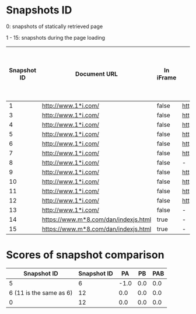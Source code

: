 # Snapshots ID

0: snapshots of statically retrieved page

1 - 15: snapshots during the page loading

| Snapshot ID | Document URL | In iFrame | JavaScript URL | API Call / Event | Timestamp | 0: before API call, 1: after API call |
| ----------- | ------------ | --------- | -------------- | ---------------- | --------- | ------------------------------------- |
| 1 | http://www.1*i.com/ | false | http://www.1*i.com/jquery.20.min.js | writeln | 1661371431297 | 0 |
| 3 | http://www.1*i.com/ | false | http://www.1*i.com/jquery.20.min.js | writeln | 1661371431297 | 1 |
| 4 | http://www.1*i.com/ | false | https://www.m*8.com/ff/pp.js | write | 1661371433106 | 0 |
| 5 | http://www.1*i.com/ | false | https://www.m*8.com/ff/pp.js | write | 1661371433106 | 1 |
| 6 | http://www.1*i.com/ | false | http://www.1*i.com/jquery.la.min.js | insertBefore | 1661371434715 | 0 |
| 7 | http://www.1*i.com/ | false | http://www.1*i.com/jquery.la.min.js | insertBefore | 1661371434715 | 1 |
| 8 | http://www.1*i.com/ | false | - | Doc_DOMContentLoaded | 1661371435103 | 1 |
| 9 | http://www.1*i.com/ | false | https://www.m*8.com/ff/pp.js | appendChild | 1661371435108 | 0 |
| 10 | http://www.1*i.com/ | false | https://www.m*8.com/ff/pp.js | appendChild | 1661371435108 | 1 |
| 11 | http://www.1*i.com/ | false | https://www.m*8.com/ff/pp.js | insertBefore | 1661371435413 | 0 |
| 12 | http://www.1*i.com/ | false | https://www.m*8.com/ff/pp.js | insertBefore | 1661371435413 | 1 |
| 13 | http://www.1*i.com/ | false | - | Win_DOMContentLoaded | 1661371435719 | 1 |
| 14 | https://www.m*8.com/dan/indexjs.html | true | - | Doc_DOMContentLoaded | 1661371436071 | 1 |
| 15 | https://www.m*8.com/dan/indexjs.html | true | - | Win_DOMContentLoaded | 1661371436074 | 1 |

# Scores of snapshot comparison

| Snapshot ID | Snapshot ID |  PA  | PB  | PAB |
| ----------- | ----------- | ---- | --- | --- |
| 5           | 6           | -1.0 | 0.0 | 0.0 |
| 6 (11 is the same as 6) | 12          |  0.0 | 0.0 | 0.0 |
| 0           | 12          |  0.0 | 0.0 | 0.0 |
